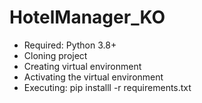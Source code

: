 # HotelManager_KO
- Required: Python 3.8+ 
- Cloning project 
- Creating virtual environment 
- Activating the virtual environment 
- Executing: pip installl -r requirements.txt
